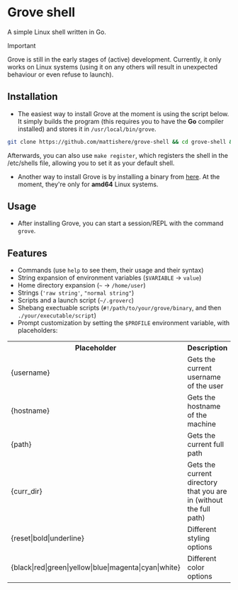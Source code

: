 # Grove shell
A simple Linux shell written in Go.

> [!IMPORTANT]
> Grove is still in the early stages of (active) development. Currently, it only works on Linux systems (using it on any others will result in unexpected behaviour or even refuse to launch).

## Installation

- The easiest way to install Grove at the moment is using the script below. It simply builds the program (this requires you to have the **Go** compiler installed) and stores it in `/usr/local/bin/grove`.

```bash
git clone https://github.com/mattishere/grove-shell && cd grove-shell && make install
```
Afterwards, you can also use `make register`, which registers the shell in the /etc/shells file, allowing you to set it as your default shell.

- Another way to install Grove is by installing a binary from [here](https://github.com/mattishere/grove-shell/releases). At the moment, they're only for **amd64** Linux systems.

## Usage
- After installing Grove, you can start a session/REPL with the command `grove`.

## Features
- Commands (use `help` to see them, their usage and their syntax)
- String expansion of environment variables (`$VARIABLE` -> `value`)
- Home directory expansion (`~` -> `/home/user`)
- Strings (`'raw string'`, `"normal string"`)
- Scripts and a launch script (`~/.groverc`)
- Shebang exectuable scripts (`#!/path/to/your/grove/binary`, and then `./your/executable/script`)
- Prompt customization by setting the `$PROFILE` environment variable, with placeholders:
<table>
<tr>
    <th>Placeholder</th>
    <th>Description</th>
</tr>
<tr>
    <td>{username}</td>
    <td>Gets the current username of the user</td>
</tr>
<tr>
    <td>{hostname}</td>
    <td>Gets the hostname of the machine</td>
</tr>
<tr>
    <td>{path}</td>
    <td>Gets the current full path</td>
</tr>
<tr>
    <td>{curr_dir}</td>
    <td>Gets the current directory that you are in (without the full path)</td>
</tr>
<tr>
    <td>{reset|bold|underline}</td>
    <td>Different styling options</td>
</tr>
<tr>
    <td>{black|red|green|yellow|blue|magenta|cyan|white}</td>
    <td>Different color options</td>
</tr>
</table>